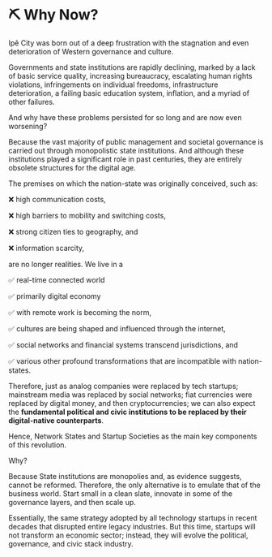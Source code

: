 # ⛏️ Why Now?

Ipê City was born out of a deep frustration with the stagnation and even deterioration of Western governance and culture.

Governments and state institutions are rapidly declining, marked by a lack of basic service quality, increasing bureaucracy, escalating human rights violations, infringements on individual freedoms, infrastructure deterioration, a failing basic education system, inflation, and a myriad of other failures.

And why have these problems persisted for so long and are now even worsening?

Because the vast majority of public management and societal governance is carried out through monopolistic state institutions. And although these institutions played a significant role in past centuries, they are entirely obsolete structures for the digital age.

The premises on which the nation-state was originally conceived, such as:

❌ high communication costs,&#x20;

❌ high barriers to mobility and switching costs,&#x20;

❌ strong citizen ties to geography, and&#x20;

❌ information scarcity,

are no longer realities. We live in a

✅ real-time connected world&#x20;

✅ primarily digital economy&#x20;

✅ with remote work is becoming the norm,&#x20;

✅ cultures are being shaped and influenced through the internet,&#x20;

✅ social networks and financial systems transcend jurisdictions, and&#x20;

✅ various other profound transformations that are incompatible with nation-states.

Therefore, just as analog companies were replaced by tech startups; mainstream media was replaced by social networks; fiat currencies were replaced by digital money, and then cryptocurrencies; we can also expect the **fundamental political and civic institutions to be replaced by their digital-native counterparts**.

Hence, Network States and Startup Societies as the main key components of this revolution.

Why?

Because State institutions are monopolies and, as evidence suggests, cannot be reformed. Therefore, the only alternative is to emulate that of the business world. Start small in a clean slate, innovate in some of the governance layers, and then scale up.

Essentially, the same strategy adopted by all technology startups in recent decades that disrupted entire legacy industries. But this time, startups will not transform an economic sector; instead, they will evolve the political, governance, and civic stack industry.
